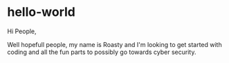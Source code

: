# hello-world

Hi People,

Well hopefull people, my name is Roasty and I'm looking to get started with coding and all the fun parts to possibly go towards cyber security.
